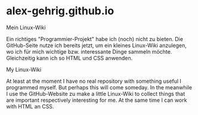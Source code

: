 # alex-gehrig.github.io
Mein Linux-Wiki

Ein richtiges "Programmier-Projekt" habe ich (noch) nicht zu bieten. Die GitHub-Seite nutze ich bereits jetzt, um ein kleines
Linux-Wiki anzulegen, wo ich für mich wichtige bzw. interessante Dinge sammeln möchte. Gleichzeitig kann ich so HTML und
CSS anwenden.


My Linux-Wiki

At least at the moment I have no real repository with something useful I programmed myself. But perhaps this will come
someday. In the meanwhile I use the GitHub-Website zu make a little Linux-Wiki to collect things that are important
respectively interesting for me. At the same time I can work with HTML an CSS.
